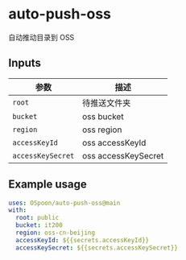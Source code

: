 # auto-push-oss

自动推动目录到 OSS

## Inputs

|参数|描述|
|----|----|
|`root`|待推送文件夹|
|`bucket`|oss bucket|
|`region`|oss region|
|`accessKeyId`|oss accessKeyId|
|`accessKeySecret`|oss accessKeySecret|

## Example usage

```yaml
uses: OSpoon/auto-push-oss@main
with:
  root: public
  bucket: it200
  region: oss-cn-beijing
  accessKeyId: ${{secrets.accessKeyId}}
  accessKeySecret: ${{secrets.accessKeySecret}}
```